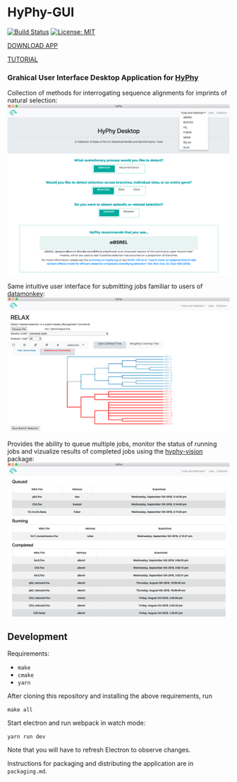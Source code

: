 # HyPhy-GUI

[![Build Status](https://travis-ci.org/veg/hyphy-gui.png?branch=master)](https://travis-ci.org/veg/hyphy-gui)
[![License: MIT](https://img.shields.io/badge/License-MIT-yellow.svg)](https://opensource.org/licenses/MIT)

[DOWNLOAD APP](https://github.com/veg/hyphy-gui/releases)

[TUTORIAL](http://hyphy.org/tutorials/current-release-tutorial_gui/)

### Grahical User Interface Desktop Application for [HyPhy](https://github.com/veg/hyphy)

Collection of methods for interrogating sequence alignments for imprints of natural selection:
![Methods](images/Methods.png)

Same intuitive user interface for submitting jobs familiar to users of [datamonkey](datamonkey.org):
![Interface](images/Interface.png)

Provides the ability to queue multiple jobs, monitor the status of running jobs and vizualize results of completed jobs using the [hyphy-vision](https://github.com/veg/hyphy-vision) package:
![Jobs](images/Jobs.png)

## Development

Requirements:

- `make`
- `cmake`
- `yarn`

After cloning this repository and installing the above requirements, run

```
make all
```

Start electron and run webpack in watch mode:

```
yarn run dev
```

Note that you will have to refresh Electron to observe changes.

Instructions for packaging and distributing the application are in `packaging.md`.
